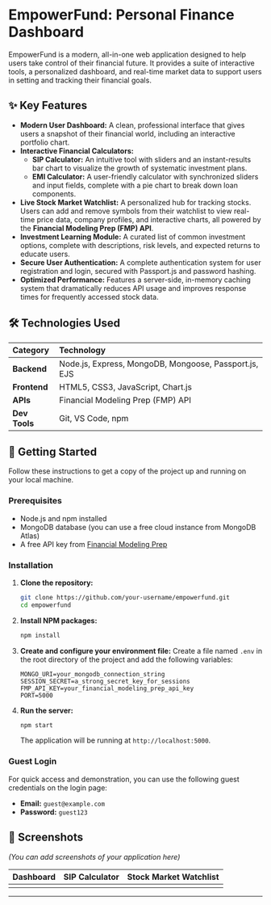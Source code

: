 
# EmpowerFund: Personal Finance Dashboard

EmpowerFund is a modern, all-in-one web application designed to help users take control of their financial future. It provides a suite of interactive tools, a personalized dashboard, and real-time market data to support users in setting and tracking their financial goals.

## ✨ Key Features

  * **Modern User Dashboard:** A clean, professional interface that gives users a snapshot of their financial world, including an interactive portfolio chart.
  * **Interactive Financial Calculators:**
      * **SIP Calculator:** An intuitive tool with sliders and an instant-results bar chart to visualize the growth of systematic investment plans.
      * **EMI Calculator:** A user-friendly calculator with synchronized sliders and input fields, complete with a pie chart to break down loan components.
  * **Live Stock Market Watchlist:** A personalized hub for tracking stocks. Users can add and remove symbols from their watchlist to view real-time price data, company profiles, and interactive charts, all powered by the **Financial Modeling Prep (FMP) API**.
  * **Investment Learning Module:** A curated list of common investment options, complete with descriptions, risk levels, and expected returns to educate users.
  * **Secure User Authentication:** A complete authentication system for user registration and login, secured with Passport.js and password hashing.
  * **Optimized Performance:** Features a server-side, in-memory caching system that dramatically reduces API usage and improves response times for frequently accessed stock data.

## 🛠️ Technologies Used

| Category      | Technology                                                                                                                                                                                                                                                        |
| :------------ | :---------------------------------------------------------------------------------------------------------------------------------------------------------------------------------------------------------------------------------------------------------------- |
| **Backend** | Node.js, Express, MongoDB, Mongoose, Passport.js, EJS                                                                                                                                                                                                             |
| **Frontend** | HTML5, CSS3, JavaScript, Chart.js                                                                                                                                                                                                                                 |
| **APIs** | Financial Modeling Prep (FMP) API                                                                                                                                                                                                                                 |
| **Dev Tools** | Git, VS Code, npm                                                                                                                                                                                                                                                 |

## 🚀 Getting Started

Follow these instructions to get a copy of the project up and running on your local machine.

### Prerequisites

  * Node.js and npm installed
  * MongoDB database (you can use a free cloud instance from MongoDB Atlas)
  * A free API key from [Financial Modeling Prep](https://site.financialmodelingprep.com/developer/docs/)

### Installation

1.  **Clone the repository:**

    ```sh
    git clone https://github.com/your-username/empowerfund.git
    cd empowerfund
    ```

2.  **Install NPM packages:**

    ```sh
    npm install
    ```

3.  **Create and configure your environment file:**
    Create a file named `.env` in the root directory of the project and add the following variables:

    ```
    MONGO_URI=your_mongodb_connection_string
    SESSION_SECRET=a_strong_secret_key_for_sessions
    FMP_API_KEY=your_financial_modeling_prep_api_key
    PORT=5000
    ```

4.  **Run the server:**

    ```sh
    npm start
    ```

    The application will be running at `http://localhost:5000`.

### Guest Login

For quick access and demonstration, you can use the following guest credentials on the login page:

  * **Email:** `guest@example.com`
  * **Password:** `guest123`

## 📸 Screenshots

*(You can add screenshots of your application here)*

| Dashboard                               | SIP Calculator                        | Stock Market Watchlist                |
| :--------------------------------------: | :------------------------------------: | :------------------------------------: |
|  |  |  |

-----
